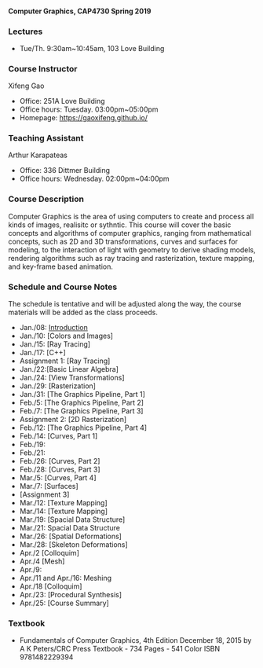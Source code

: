 #### Computer Graphics, CAP4730 Spring 2019
### Lectures
- Tue/Th. 9:30am~10:45am, 103 Love Building
### Course Instructor
Xifeng Gao
- Office: 251A Love Building
- Office hours: Tuesday. 03:00pm~05:00pm
- Homepage: https://gaoxifeng.github.io/
### Teaching Assistant
Arthur Karapateas
- Office: 336 Dittmer Building
- Office hours: Wednesday. 02:00pm~04:00pm

### Course Description
Computer Graphics is the area of using computers to create and process all kinds of images, realisitc or sythntic. This course will cover the basic concepts and algorithms of computer graphics, ranging from mathematical concepts, such as 2D and 3D transformations, curves and surfaces for modeling, to the interaction of light with geometry to derive shading models, rendering algorithms such as ray tracing and rasterization, texture mapping, and key-frame based animation.

### Schedule and Course Notes 
The schedule is tentative and will be adjusted along the way, the course materials will be added as the class proceeds.
- Jan./08: [Introduction](https://gaoxifeng.github.io/cg18Fall/01-Introduction.pdf)
- Jan./10: [Colors and Images]
- Jan./15: [Ray Tracing]
- Jan./17: [C++]
- Assignment 1: [Ray Tracing]
- Jan./22:[Basic Linear Algebra]
- Jan./24: [View Transformations]
- Jan./29: [Rasterization]
- Jan./31: [The Graphics Pipeline, Part 1]
- Feb./5: [The Graphics Pipeline, Part 2] 
- Feb./7: [The Graphics Pipeline, Part 3]
- Assignment 2: [2D Rasterization]
- Feb./12: [The Graphics Pipeline, Part 4]
- Feb./14: [Curves, Part 1]
- Feb./19: 
- Feb./21: 
- Feb./26: [Curves, Part 2]
- Feb./28: [Curves, Part 3]
- Mar./5: [Curves, Part 4]
- Mar./7: [Surfaces]
- [Assignment 3]
- Mar./12: [Texture Mapping]
- Mar./14: [Texture Mapping]
- Mar./19: [Spacial Data Structure]
- Mar./21: Spacial Data Structure
- Mar./26: [Spatial Deformations]
- Mar./28: [Skeleton Deformations]
- Apr./2 [Colloquim]
- Apr./4 [Mesh]
- Apr./9: 
- Apr./11 and Apr./16: Meshing
- Apr./18 [Colloquim]
- Apr./23: [Procedural Synthesis]
- Apr./25: [Course Summary]

### Textbook
- Fundamentals of Computer Graphics, 4th Edition December 18, 2015 by A K Peters/CRC Press Textbook - 734 Pages - 541 Color ISBN 9781482229394

